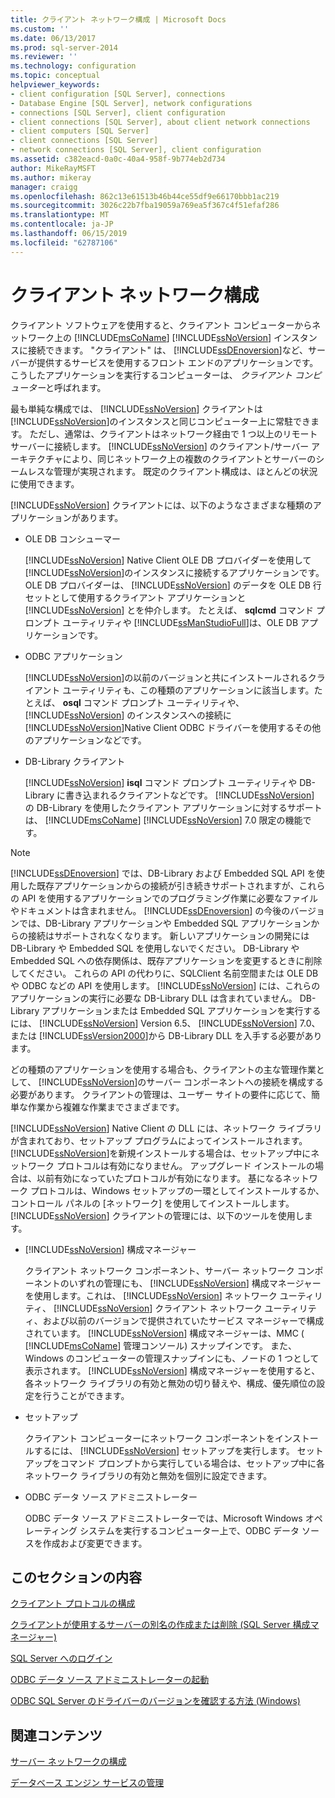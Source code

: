 ```yaml
---
title: クライアント ネットワーク構成 | Microsoft Docs
ms.custom: ''
ms.date: 06/13/2017
ms.prod: sql-server-2014
ms.reviewer: ''
ms.technology: configuration
ms.topic: conceptual
helpviewer_keywords:
- client configuration [SQL Server], connections
- Database Engine [SQL Server], network configurations
- connections [SQL Server], client configuration
- client connections [SQL Server], about client network connections
- client computers [SQL Server]
- client connections [SQL Server]
- network connections [SQL Server], client configuration
ms.assetid: c382eacd-0a0c-40a4-958f-9b774eb2d734
author: MikeRayMSFT
ms.author: mikeray
manager: craigg
ms.openlocfilehash: 862c13e61513b46b44ce55df9e66170bbb1ac219
ms.sourcegitcommit: 3026c22b7fba19059a769ea5f367c4f51efaf286
ms.translationtype: MT
ms.contentlocale: ja-JP
ms.lasthandoff: 06/15/2019
ms.locfileid: "62787106"
---
```

# <a name="client-network-configuration"></a>クライアント ネットワーク構成
  クライアント ソフトウェアを使用すると、クライアント コンピューターからネットワーク上の [!INCLUDE[msCoName](../../includes/msconame-md.md)] [!INCLUDE[ssNoVersion](../../includes/ssnoversion-md.md)] インスタンスに接続できます。 "クライアント" は、 [!INCLUDE[ssDEnoversion](../../includes/ssdenoversion-md.md)]など、サーバーが提供するサービスを使用するフロント エンドのアプリケーションです。 こうしたアプリケーションを実行するコンピューターは、 *クライアント コンピューター*と呼ばれます。  
  
 最も単純な構成では、 [!INCLUDE[ssNoVersion](../../includes/ssnoversion-md.md)] クライアントは [!INCLUDE[ssNoVersion](../../includes/ssnoversion-md.md)]のインスタンスと同じコンピューター上に常駐できます。 ただし、通常は、クライアントはネットワーク経由で 1 つ以上のリモート サーバーに接続します。 [!INCLUDE[ssNoVersion](../../includes/ssnoversion-md.md)] のクライアント/サーバー アーキテクチャにより、同じネットワーク上の複数のクライアントとサーバーのシームレスな管理が実現されます。 既定のクライアント構成は、ほとんどの状況に使用できます。  
  
 [!INCLUDE[ssNoVersion](../../includes/ssnoversion-md.md)] クライアントには、以下のようなさまざまな種類のアプリケーションがあります。  
  
-   OLE DB コンシューマー  
  
     [!INCLUDE[ssNoVersion](../../includes/ssnoversion-md.md)] Native Client OLE DB プロバイダーを使用して [!INCLUDE[ssNoVersion](../../includes/ssnoversion-md.md)]のインスタンスに接続するアプリケーションです。 OLE DB プロバイダーは、 [!INCLUDE[ssNoVersion](../../includes/ssnoversion-md.md)] のデータを OLE DB 行セットとして使用するクライアント アプリケーションと [!INCLUDE[ssNoVersion](../../includes/ssnoversion-md.md)] とを仲介します。 たとえば、 **sqlcmd** コマンド プロンプト ユーティリティや [!INCLUDE[ssManStudioFull](../../includes/ssmanstudiofull-md.md)]は、OLE DB アプリケーションです。  
  
-   ODBC アプリケーション  
  
     [!INCLUDE[ssNoVersion](../../includes/ssnoversion-md.md)]の以前のバージョンと共にインストールされるクライアント ユーティリティも、この種類のアプリケーションに該当します。たとえば、 **osql** コマンド プロンプト ユーティリティや、 [!INCLUDE[ssNoVersion](../../includes/ssnoversion-md.md)] のインスタンスへの接続に [!INCLUDE[ssNoVersion](../../includes/ssnoversion-md.md)]Native Client ODBC ドライバーを使用するその他のアプリケーションなどです。  
  
-   DB-Library クライアント  
  
     [!INCLUDE[ssNoVersion](../../includes/ssnoversion-md.md)] **isql** コマンド プロンプト ユーティリティや DB-Library に書き込まれるクライアントなどです。 [!INCLUDE[ssNoVersion](../../includes/ssnoversion-md.md)] の DB-Library を使用したクライアント アプリケーションに対するサポートは、 [!INCLUDE[msCoName](../../includes/msconame-md.md)] [!INCLUDE[ssNoVersion](../../includes/ssnoversion-md.md)] 7.0 限定の機能です。  
  
> [!NOTE]  
>  [!INCLUDE[ssDEnoversion](../../includes/ssdenoversion-md.md)] では、DB-Library および Embedded SQL API を使用した既存アプリケーションからの接続が引き続きサポートされますが、これらの API を使用するアプリケーションでのプログラミング作業に必要なファイルやドキュメントは含まれません。 [!INCLUDE[ssDEnoversion](../../includes/ssdenoversion-md.md)] の今後のバージョンでは、DB-Library アプリケーションや Embedded SQL アプリケーションからの接続はサポートされなくなります。 新しいアプリケーションの開発には DB-Library や Embedded SQL を使用しないでください。 DB-Library や Embedded SQL への依存関係は、既存アプリケーションを変更するときに削除してください。 これらの API の代わりに、SQLClient 名前空間または OLE DB や ODBC などの API を使用します。 [!INCLUDE[ssNoVersion](../../includes/ssnoversion-md.md)] には、これらのアプリケーションの実行に必要な DB-Library DLL は含まれていません。 DB-Library アプリケーションまたは Embedded SQL アプリケーションを実行するには、 [!INCLUDE[ssNoVersion](../../includes/ssnoversion-md.md)] Version 6.5、 [!INCLUDE[ssNoVersion](../../includes/ssnoversion-md.md)] 7.0、または [!INCLUDE[ssVersion2000](../../includes/ssversion2000-md.md)]から DB-Library DLL を入手する必要があります。  
  
 どの種類のアプリケーションを使用する場合も、クライアントの主な管理作業として、 [!INCLUDE[ssNoVersion](../../includes/ssnoversion-md.md)]のサーバー コンポーネントへの接続を構成する必要があります。 クライアントの管理は、ユーザー サイトの要件に応じて、簡単な作業から複雑な作業までさまざまです。  
  
 [!INCLUDE[ssNoVersion](../../includes/ssnoversion-md.md)] Native Client の DLL には、ネットワーク ライブラリが含まれており、セットアップ プログラムによってインストールされます。 [!INCLUDE[ssNoVersion](../../includes/ssnoversion-md.md)]を新規インストールする場合は、セットアップ中にネットワーク プロトコルは有効になりません。 アップグレード インストールの場合は、以前有効になっていたプロトコルが有効になります。 基になるネットワーク プロトコルは、Windows セットアップの一環としてインストールするか、コントロール パネルの [ネットワーク] を使用してインストールします。 [!INCLUDE[ssNoVersion](../../includes/ssnoversion-md.md)] クライアントの管理には、以下のツールを使用します。  
  
-   [!INCLUDE[ssNoVersion](../../includes/ssnoversion-md.md)] 構成マネージャー  
  
     クライアント ネットワーク コンポーネント、サーバー ネットワーク コンポーネントのいずれの管理にも、 [!INCLUDE[ssNoVersion](../../includes/ssnoversion-md.md)] 構成マネージャーを使用します。これは、 [!INCLUDE[ssNoVersion](../../includes/ssnoversion-md.md)] ネットワーク ユーティリティ、 [!INCLUDE[ssNoVersion](../../includes/ssnoversion-md.md)] クライアント ネットワーク ユーティリティ、および以前のバージョンで提供されていたサービス マネージャーで構成されています。 [!INCLUDE[ssNoVersion](../../includes/ssnoversion-md.md)] 構成マネージャーは、MMC ( [!INCLUDE[msCoName](../../includes/msconame-md.md)] 管理コンソール) スナップインです。 また、Windows のコンピューターの管理スナップインにも、ノードの 1 つとして表示されます。 [!INCLUDE[ssNoVersion](../../includes/ssnoversion-md.md)] 構成マネージャーを使用すると、各ネットワーク ライブラリの有効と無効の切り替えや、構成、優先順位の設定を行うことができます。  
  
-   セットアップ  
  
     クライアント コンピューターにネットワーク コンポーネントをインストールするには、 [!INCLUDE[ssNoVersion](../../includes/ssnoversion-md.md)] セットアップを実行します。 セットアップをコマンド プロンプトから実行している場合は、セットアップ中に各ネットワーク ライブラリの有効と無効を個別に設定できます。  
  
-   ODBC データ ソース アドミニストレーター  
  
     ODBC データ ソース アドミニストレーターでは、Microsoft Windows オペレーティング システムを実行するコンピューター上で、ODBC データ ソースを作成および変更できます。  
  
## <a name="in-this-section"></a>このセクションの内容  
 [クライアント プロトコルの構成](configure-client-protocols.md)  
  
 [クライアントが使用するサーバーの別名の作成または削除 &#40;SQL Server 構成マネージャー&#41;](create-or-delete-a-server-alias-for-use-by-a-client.md)  
  
 [SQL Server へのログイン](logging-in-to-sql-server.md)  
  
 [ODBC データ ソース アドミニストレーターの起動](open-the-odbc-data-source-administrator.md)  
  
 [ODBC SQL Server のドライバーのバージョンを確認する方法 &#40;Windows&#41;](check-the-odbc-sql-server-driver-version-windows.md)  
  
## <a name="related-content"></a>関連コンテンツ  
 [サーバー ネットワークの構成](server-network-configuration.md)  
  
 [データベース エンジン サービスの管理](manage-the-database-engine-services.md)  
  
  
